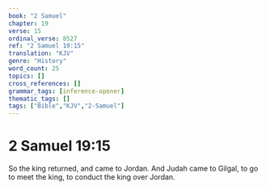 ```yaml
---
book: "2 Samuel"
chapter: 19
verse: 15
ordinal_verse: 8527
ref: "2 Samuel 19:15"
translation: "KJV"
genre: "History"
word_count: 25
topics: []
cross_references: []
grammar_tags: [inference-opener]
thematic_tags: []
tags: ["Bible","KJV","2-Samuel"]
---
```


# 2 Samuel 19:15

So the king returned, and came to Jordan. And Judah came to Gilgal, to go to meet the king, to conduct the king over Jordan.
